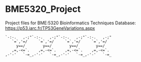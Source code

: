 # BME5320_Project

Project files for BME:5320 Bioinformatics Techniques
Database: https://p53.iarc.fr/TP53GeneVariations.aspx

    `-:-.   ,-;"`-:-.   ,-;"`-:-.   ,-;"`-:-.   ,-;"
       `=`,'=/     `=`,'=/     `=`,'=/     `=`,'=/
         y==/        y==/        y==/        y==/
       ,=,-<=`.    ,=,-<=`.    ,=,-<=`.    ,=,-<=`.
    ,-'-'   `-=_,-'-'   `-=_,-'-'   `-=_,-'-'   `-=_
